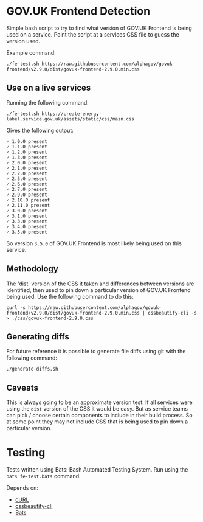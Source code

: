 # GOV.UK Frontend Detection
Simple bash script to try to find what version of GOV.UK Frontend is being used on a service. Point the script at a services CSS file to guess the version used.

Example command:
```
./fe-test.sh https://raw.githubusercontent.com/alphagov/govuk-frontend/v2.9.0/dist/govuk-frontend-2.9.0.min.css
```

## Use on a live services
Running the following command:
```
./fe-test.sh https://create-energy-label.service.gov.uk/assets/static/css/main.css
```
Gives the following output:

```
✓ 1.0.0 present
✓ 1.1.0 present
✓ 1.2.0 present
✓ 1.3.0 present
✓ 2.0.0 present
✓ 2.1.0 present
✓ 2.2.0 present
✓ 2.5.0 present
✓ 2.6.0 present
✓ 2.7.0 present
✓ 2.9.0 present
✓ 2.10.0 present
✓ 2.11.0 present
✓ 3.0.0 present
✓ 3.1.0 present
✓ 3.3.0 present
✓ 3.4.0 present
✓ 3.5.0 present
```

So version `3.5.0` of GOV.UK Frontend is most likely being used on this service.

## Methodology
The 'dist` version of the CSS it taken and differences between versions are identified, then used to pin down a particular version of GOV.UK Frontend being used. Use the following command to do this:

```
curl -s https://raw.githubusercontent.com/alphagov/govuk-frontend/v2.9.0/dist/govuk-frontend-2.9.0.min.css | cssbeautify-cli -s > ./css/govuk-frontend-2.9.0.css
```

## Generating diffs
For future reference it is possible to generate file diffs using git with the following command:
```
./generate-diffs.sh
```

## Caveats
This is always going to be an approximate version test. If all services were using the `dist` version of the CSS it would be easy. But as service teams can pick / choose certain components to include in their build process. So at some point they may not include CSS that is being used to pin down a particular version.

# Testing
Tests written using Bats: Bash Automated Testing System. Run using the `bats fe-test.bats` command.

Depends on:

- [cURL](https://curl.haxx.se/)
- [cssbeautify-cli](https://www.npmjs.com/package/cssbeautify-cli)
- [Bats](https://github.com/sstephenson/bats)
